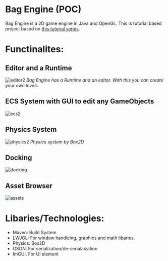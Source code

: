 # Bag Engine (POC)
Bag Engine is a 2D game engine in Java and OpenGL. This is tutorial based project based on [this tutorial series](https://www.youtube.com/watch?v=VyKE7vz65rY&list=PLtrSb4XxIVbp8AKuEAlwNXDxr99e3woGE). 

# Functinalites:
## Editor and a Runtime 
![editor2](https://github.com/user-attachments/assets/36513b81-04e7-4583-8ea5-05d21b99fbb3)
*Bag Engine has a Runtime and an editor. With this you can create your own levels.*

## ECS System with GUI to edit any GameObjects
![ecs2](https://github.com/user-attachments/assets/f59f5f8a-82f2-431c-8e27-0a6d4fa45080)


## Physics System
![physics2](https://github.com/user-attachments/assets/3b892c6d-d840-4e36-99af-9a1f3a54272c)
*Physics system by Box2D*

## Docking 
![docking](https://github.com/user-attachments/assets/ecffaa47-ccd3-4412-bb4a-a0e23f72fd1f)



## Asset Browser
![assets](https://github.com/user-attachments/assets/ed6c4e4b-da8e-4213-b71a-2a2b83eddb10)



# Libaries/Technologies:
- Maven: Build System
- LWJGL: For window handleing, graphics and math libaries.
- Physics: Box2D
- GSON: For serialization/de-serialaization
- ImGUI. For UI element 
